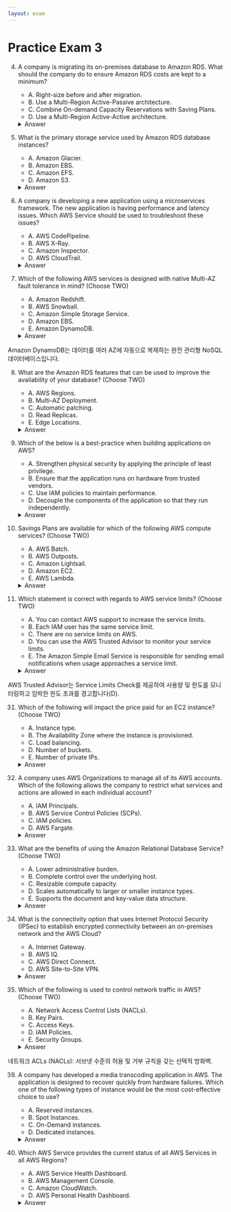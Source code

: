 ```yaml
---
layout: exam
---
```


# Practice Exam 3

4. A company is migrating its on-premises database to Amazon RDS. What should the company do to ensure Amazon RDS costs are kept to a minimum?
    - A. Right-size before and after migration.
    - B. Use a Multi-Region Active-Passive architecture.
    - C. Combine On-demand Capacity Reservations with Saving Plans.
    - D. Use a Multi-Region Active-Active architecture.

    <details markdown=1><summary markdown='span'>Answer</summary>
      Correct answer: A
        클라우드 비용을 최소화하는 가장 기본적인 방법은 워크로드에 필요한 최소한의 리소스만 사용하도록 인스턴스 크기를 **적절하게 조정(Right-sizing)**하는 것입니다.
    </details>

5. What is the primary storage service used by Amazon RDS database instances?
    - A. Amazon Glacier.
    - B. Amazon EBS.
    - C. Amazon EFS.
    - D. Amazon S3.

    <details markdown=1><summary markdown='span'>Answer</summary>
      Correct answer: B
        Amazon RDS는 EC2 인스턴스에서 실행되며, 데이터베이스 파일 저장을 위해 EBS 볼륨을 주 스토리지로 사용합니다.
    </details>

6. A company is developing a new application using a microservices framework. The new application is having performance and latency issues. Which AWS Service should be used to troubleshoot these issues?
    - A. AWS CodePipeline.
    - B. AWS X-Ray.
    - C. Amazon Inspector.
    - D. AWS CloudTrail.

    <details markdown=1><summary markdown='span'>Answer</summary>
      Correct answer: B
        AWS X-Ray는 애플리케이션이 구성된 개별 서비스 간의 호출을 추적하고 분석하여 애플리케이션의 성능 병목 현상 및 지연 시간을 시각적으로 문제 해결하는 데 사용됩니다.
    </details>

7. Which of the following AWS services is designed with native Multi-AZ fault tolerance in mind? (Choose TWO)
    - A. Amazon Redshift.
    - B. AWS Snowball.
    - C. Amazon Simple Storage Service.
    - D. Amazon EBS.
    - E. Amazon DynamoDB.

    <details markdown=1><summary markdown='span'>Answer</summary>
      Correct answer: C, E
        Amazon S3는 데이터를 여러 시설과 여러 AZ에 자동으로 복제하여 높은 내구성과 가용성을 제공합니다.

Amazon DynamoDB는 데이터를 여러 AZ에 자동으로 복제하는 완전 관리형 NoSQL 데이터베이스입니다.
    </details>

8. What are the Amazon RDS features that can be used to improve the availability of your database? (Choose TWO)
    - A. AWS Regions.
    - B. Multi-AZ Deployment.
    - C. Automatic patching.
    - D. Read Replicas.
    - E. Edge Locations.

    <details markdown=1><summary markdown='span'>Answer</summary>
      Correct answer: B, D
        Read Replicas는 비동기식 복제본을 생성하여 읽기 트래픽을 분산하고(성능 향상), 재해 복구 시 승격될 수 있어 가용성 향상에 기여합니다.
    </details>

12. Which of the below is a best-practice when building applications on AWS?
    - A. Strengthen physical security by applying the principle of least privilege.
    - B. Ensure that the application runs on hardware from trusted vendors.
    - C. Use IAM policies to maintain performance.
    - D. Decouple the components of the application so that they run independently.

    <details markdown=1><summary markdown='span'>Answer</summary>
      Correct answer: D
        AWS Well-Architected 프레임워크의 안정성 원칙에 따라, 시스템 구성 요소를 **느슨하게 결합(Decouple)**하고 독립적으로 실행되도록 설계하면 한 구성 요소의 장애가 전체 애플리케이션에 영향을 미치는 것을 방지하여 탄력성을 높입니다.
    </details>

20. Savings Plans are available for which of the following AWS compute services? (Choose TWO)
    - A. AWS Batch.
    - B. AWS Outposts.
    - C. Amazon Lightsail.
    - D. Amazon EC2.
    - E. AWS Lambda.

    <details markdown=1><summary markdown='span'>Answer</summary>
      Correct answer: D, E
        AWS Savings Plans는 Amazon EC2 (EC2 Instance Savings Plans) 및 AWS Fargate, AWS Lambda (Compute Savings Plans) 사용량에 대해 할인을 제공하는 유연한 가격 모델입니다.
    </details>

22. Which statement is correct with regards to AWS service limits? (Choose TWO)
    - A. You can contact AWS support to increase the service limits.
    - B. Each IAM user has the same service limit.
    - C. There are no service limits on AWS.
    - D. You can use the AWS Trusted Advisor to monitor your service limits.
    - E. The Amazon Simple Email Service is responsible for sending email notifications when usage approaches a service limit.

    <details markdown=1><summary markdown='span'>Answer</summary>
      Correct answer: A, D
        대부분의 **서비스 한도(Service Limits)**는 요청 시 AWS 지원팀에 연락하여 늘릴 수 있습니다(A).

AWS Trusted Advisor는 Service Limits Check를 제공하여 사용량 및 한도를 모니터링하고 임박한 한도 초과를 경고합니다(D).
    </details>

31. Which of the following will impact the price paid for an EC2 instance? (Choose TWO)
    - A. Instance type.
    - B. The Availability Zone where the instance is provisioned.
    - C. Load balancing.
    - D. Number of buckets.
    - E. Number of private IPs.

    <details markdown=1><summary markdown='span'>Answer</summary>
      Correct answer: A, B
        정답 (B)는 혼란의 여지가 있으나, AWS Pricing Calculator를 보면 리전별 가격은 다릅니다. 가용 영역(AZ) 내에서는 일반적으로 가격이 동일하지만, 일부 특별한 상황(예: AZ ID의 차이)이나 AWS의 공식 클라우드 프랙티셔너 시험에서는 리전 또는 AZ가 가격에 영향을 미치는 요소로 간주됩니다. 따라서 여기서는 인스턴스 유형과 리전/AZ를 선택합니다.
    </details>

33. A company uses AWS Organizations to manage all of its AWS accounts. Which of the following allows the company to restrict what services and actions are allowed in each individual account?
    - A. IAM Principals.
    - B. AWS Service Control Policies (SCPs).
    - C. IAM policies.
    - D. AWS Fargate.

    <details markdown=1><summary markdown='span'>Answer</summary>
      Correct answer: B
        **SCP (Service Control Policy)**는 AWS Organizations의 기능으로, 조직의 계정에서 최대 권한을 지정하여 사용할 수 있는 AWS 서비스 및 작업을 제한하는 데 사용됩니다. 이는 보안 경계 역할을 합니다.
    </details>

35. What are the benefits of using the Amazon Relational Database Service? (Choose TWO)
    - A. Lower administrative burden.
    - B. Complete control over the underlying host.
    - C. Resizable compute capacity.
    - D. Scales automatically to larger or smaller instance types.
    - E. Supports the document and key-value data structure.

    <details markdown=1><summary markdown='span'>Answer</summary>
      Correct answer: A, C
        고객은 워크로드에 따라 DB 인스턴스의 **크기(컴퓨팅 용량)**를 쉽게 조정할 수 있습니다(C).
    </details>

36. What is the connectivity option that uses Internet Protocol Security (IPSec) to establish encrypted connectivity between an on-premises network and the AWS Cloud?
    - A. Internet Gateway.
    - B. AWS IQ.
    - C. AWS Direct Connect.
    - D. AWS Site-to-Site VPN.

    <details markdown=1><summary markdown='span'>Answer</summary>
      Correct answer: D
      AWS Site-to-Site VPN은 IPSec 암호화 터널을 사용하여 공용 인터넷을 통해 VPC와 온프레미스 네트워크 사이에 안전하고 사설적인 연결을 생성합니다.
        
    </details>

38. Which of the following is used to control network traffic in AWS? (Choose TWO)
    - A. Network Access Control Lists (NACLs).
    - B. Key Pairs.
    - C. Access Keys.
    - D. IAM Policies.
    - E. Security Groups.

    <details markdown=1><summary markdown='span'>Answer</summary>
      Correct answer: A, E
        보안 그룹(Security Groups): 인스턴스 수준의 허용 규칙을 갖는 가상 방화벽.

네트워크 ACLs (NACLs): 서브넷 수준의 허용 및 거부 규칙을 갖는 선택적 방화벽.
    </details>

39. A company has developed a media transcoding application in AWS. The application is designed to recover quickly from hardware failures. Which one of the following types of instance would be the most cost-effective choice to use?
    - A. Reserved instances.
    - B. Spot Instances.
    - C. On-Demand instances.
    - D. Dedicated instances.

    <details markdown=1><summary markdown='span'>Answer</summary>
      Correct answer: B
        Spot Instances는 EC2 인스턴스 유형 중 가장 저렴하며, 작업이 중단되어도 무방하거나 장애로부터 쉽게 복구할 수 있는 일괄 처리(Batch) 작업이나 트랜스코딩과 같은 유연한 워크로드에 가장 적합합니다.
    </details>

40. Which AWS Service provides the current status of all AWS Services in all AWS Regions?
    - A. AWS Service Health Dashboard.
    - B. AWS Management Console.
    - C. Amazon CloudWatch.
    - D. AWS Personal Health Dashboard.

    <details markdown=1><summary markdown='span'>Answer</summary>
      Correct answer: A
        AWS Service Health Dashboard는 AWS의 전역적인 서비스 상태를 표시하는 공용 웹 페이지입니다. (개인 계정별 서비스 상태는 AWS Personal Health Dashboard에서 확인합니다.)
    </details>

